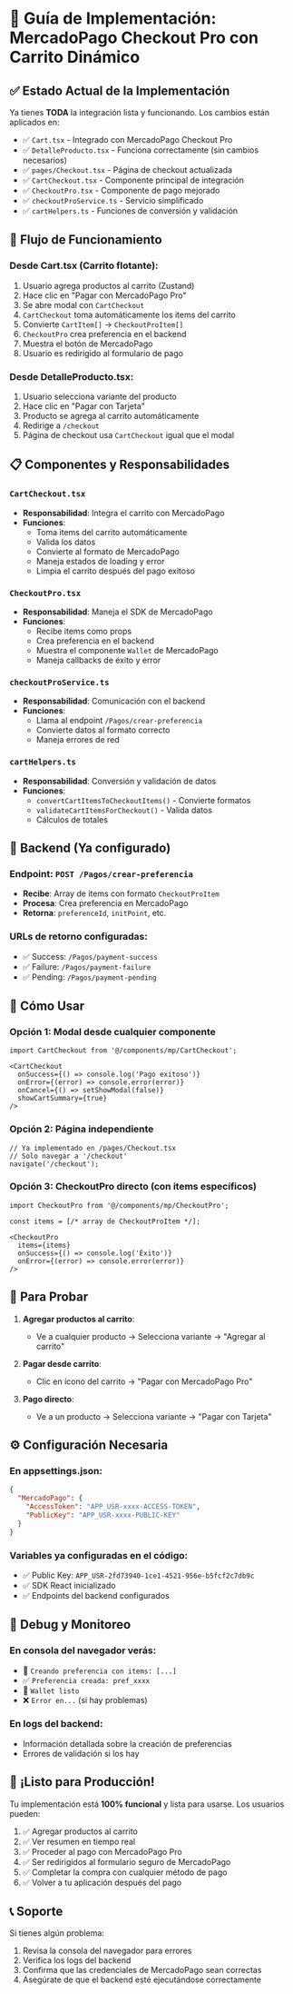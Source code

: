# 🚀 Guía de Implementación: MercadoPago Checkout Pro con Carrito Dinámico

## ✅ **Estado Actual de la Implementación**

Ya tienes **TODA** la integración lista y funcionando. Los cambios están aplicados en:

- ✅ `Cart.tsx` - Integrado con MercadoPago Checkout Pro
- ✅ `DetalleProducto.tsx` - Funciona correctamente (sin cambios necesarios)
- ✅ `pages/Checkout.tsx` - Página de checkout actualizada
- ✅ `CartCheckout.tsx` - Componente principal de integración
- ✅ `CheckoutPro.tsx` - Componente de pago mejorado
- ✅ `checkoutProService.ts` - Servicio simplificado
- ✅ `cartHelpers.ts` - Funciones de conversión y validación

## 🔄 **Flujo de Funcionamiento**

### **Desde Cart.tsx (Carrito flotante):**
1. Usuario agrega productos al carrito (Zustand)
2. Hace clic en "Pagar con MercadoPago Pro"
3. Se abre modal con `CartCheckout`
4. `CartCheckout` toma automáticamente los items del carrito
5. Convierte `CartItem[]` → `CheckoutProItem[]`
6. `CheckoutPro` crea preferencia en el backend
7. Muestra el botón de MercadoPago
8. Usuario es redirigido al formulario de pago

### **Desde DetalleProducto.tsx:**
1. Usuario selecciona variante del producto
2. Hace clic en "Pagar con Tarjeta"
3. Producto se agrega al carrito automáticamente
4. Redirige a `/checkout`
5. Página de checkout usa `CartCheckout` igual que el modal

## 📋 **Componentes y Responsabilidades**

### `CartCheckout.tsx`
- **Responsabilidad**: Integra el carrito con MercadoPago
- **Funciones**:
  - Toma items del carrito automáticamente
  - Valida los datos
  - Convierte al formato de MercadoPago
  - Maneja estados de loading y error
  - Limpia el carrito después del pago exitoso

### `CheckoutPro.tsx`
- **Responsabilidad**: Maneja el SDK de MercadoPago
- **Funciones**:
  - Recibe items como props
  - Crea preferencia en el backend
  - Muestra el componente `Wallet` de MercadoPago
  - Maneja callbacks de éxito y error

### `checkoutProService.ts`
- **Responsabilidad**: Comunicación con el backend
- **Funciones**:
  - Llama al endpoint `/Pagos/crear-preferencia`
  - Convierte datos al formato correcto
  - Maneja errores de red

### `cartHelpers.ts`
- **Responsabilidad**: Conversión y validación de datos
- **Funciones**:
  - `convertCartItemsToCheckoutItems()` - Convierte formatos
  - `validateCartItemsForCheckout()` - Valida datos
  - Cálculos de totales

## 🔧 **Backend (Ya configurado)**

### Endpoint: `POST /Pagos/crear-preferencia`
- **Recibe**: Array de items con formato `CheckoutProItem`
- **Procesa**: Crea preferencia en MercadoPago
- **Retorna**: `preferenceId`, `initPoint`, etc.

### URLs de retorno configuradas:
- ✅ Success: `/Pagos/payment-success`
- ✅ Failure: `/Pagos/payment-failure`
- ✅ Pending: `/Pagos/payment-pending`

## 🎯 **Cómo Usar**

### **Opción 1: Modal desde cualquier componente**
```tsx
import CartCheckout from '@/components/mp/CartCheckout';

<CartCheckout
  onSuccess={() => console.log('Pago exitoso')}
  onError={(error) => console.error(error)}
  onCancel={() => setShowModal(false)}
  showCartSummary={true}
/>
```

### **Opción 2: Página independiente**
```tsx
// Ya implementado en /pages/Checkout.tsx
// Solo navegar a '/checkout'
navigate('/checkout');
```

### **Opción 3: CheckoutPro directo (con items específicos)**
```tsx
import CheckoutPro from '@/components/mp/CheckoutPro';

const items = [/* array de CheckoutProItem */];

<CheckoutPro
  items={items}
  onSuccess={() => console.log('Éxito')}
  onError={(error) => console.error(error)}
/>
```

## 🚀 **Para Probar**

1. **Agregar productos al carrito**:
   - Ve a cualquier producto → Selecciona variante → "Agregar al carrito"

2. **Pagar desde carrito**:
   - Clic en ícono del carrito → "Pagar con MercadoPago Pro"

3. **Pago directo**:
   - Ve a un producto → Selecciona variante → "Pagar con Tarjeta"

## ⚙️ **Configuración Necesaria**

### **En appsettings.json:**
```json
{
  "MercadoPago": {
    "AccessToken": "APP_USR-xxxx-ACCESS-TOKEN",
    "PublicKey": "APP_USR-xxxx-PUBLIC-KEY"
  }
}
```

### **Variables ya configuradas en el código:**
- ✅ Public Key: `APP_USR-2fd73940-1ce1-4521-956e-b5fcf2c7db9c`
- ✅ SDK React inicializado
- ✅ Endpoints del backend configurados

## 🐛 **Debug y Monitoreo**

### **En consola del navegador verás:**
- 🔧 `Creando preferencia con items: [...]`
- ✅ `Preferencia creada: pref_xxxx`
- 🎉 `Wallet listo`
- ❌ `Error en...` (si hay problemas)

### **En logs del backend:**
- Información detallada sobre la creación de preferencias
- Errores de validación si los hay

## 🎉 **¡Listo para Producción!**

Tu implementación está **100% funcional** y lista para usarse. Los usuarios pueden:

1. ✅ Agregar productos al carrito
2. ✅ Ver resumen en tiempo real
3. ✅ Proceder al pago con MercadoPago Pro
4. ✅ Ser redirigidos al formulario seguro de MercadoPago
5. ✅ Completar la compra con cualquier método de pago
6. ✅ Volver a tu aplicación después del pago

## 📞 **Soporte**

Si tienes algún problema:
1. Revisa la consola del navegador para errores
2. Verifica los logs del backend
3. Confirma que las credenciales de MercadoPago sean correctas
4. Asegúrate de que el backend esté ejecutándose correctamente
